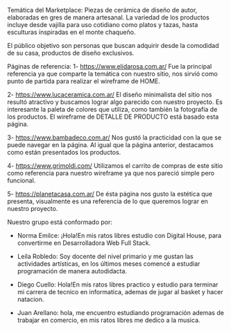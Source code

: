 Temática del Marketplace:
Piezas de cerámica de diseño de autor, elaboradas en gres de manera artesanal.
La variedad de los productos incluye desde vajilla para uso cotidiano como platos y tazas, hasta esculturas inspiradas en el monte chaqueño.

El público objetivo son personas que buscan adquirir desde la comodidad de su casa, productos de diseño exclusivos.

Páginas de referencia:
1- https://www.elidarosa.com.ar/ Fue la principal referencia ya que comparte la temática con nuestro sitio, nos sirvió como punto de partida para realizar el wireframe de HOME.

2- https://www.lucaceramica.com.ar/ El diseño minimalista del sitio nos resultó atractivo y buscamos lograr algo parecido con nuestro proyecto. Es interesante la paleta de colores que utiliza, como también la fotografía de los productos. El wireframe de DETALLE DE PRODUCTO está basado esta página.

3- https://www.bambadeco.com.ar/ Nos gustó la practicidad con la que se puede navegar en la página. Al igual que la página anterior, destacamos como están presentados los productos.

4- https://www.grimoldi.com/ Utilizamos el carrito de compras de este sitio como referencia para nuestro wireframe ya que nos pareció simple pero funcional.

5- https://planetacasa.com.ar/  De ésta página nos gusto la estética que presenta, visualmente es una referencia de lo que queremos lograr en nuestro proyecto. 


Nuestro grupo está conformado por:
 * Norma Emilce:
  ¡Hola!En mis ratos libres estudio con Digital House, para convertirme en Desarrolladora Web Full Stack.
* Leila Robledo:
  Soy docente del nivel primario y me gustan las actividades artísticas, en los últimos meses comencé a estudiar programación de manera autodidacta. 
* Diego Cuello:
  Hola!En mis ratos libres practico y estudio para terminar mi carrera de tecnico en informatica, ademas de jugar al basket y hacer natacion.

* Juan Arellano:
  hola, me encuentro estudiando programación ademas de trabajar en comercio, en mis ratos libres me dedico a la musica.



